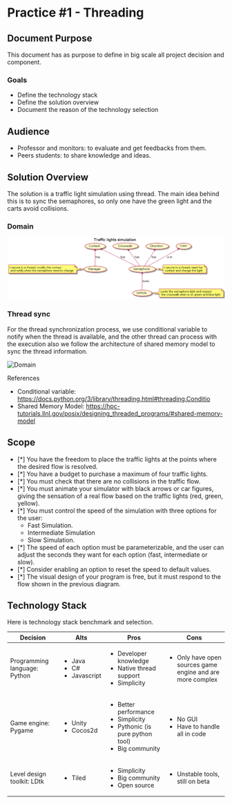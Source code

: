 # Practice #1 - Threading

## Document Purpose

This document has as purpose to define in big scale all project decision and component.

### Goals

- Define the technology stack 
- Define the solution overview 
- Document the reason of the technology selection 

## Audience

- Professor and monitors: to evaluate and get feedbacks from them.
- Peers students: to share knowledge and ideas.

## Solution Overview

The solution is a traffic light simulation using thread. The main idea behind this is to sync the semaphores, so only one have the green light and the carts avoid collisions.

### Domain 

<img alt="Domain" src="resources/domain.png" />

### Thread sync

For the thread synchronization process, we use conditional variable to notify when the thread is available, and the other thread can process with the execution also we follow the architecture of shared memory model to sync the thread information.

<img alt="Domain" src="resources/components.png.png" />

References 

- Conditional variable: https://docs.python.org/3/library/threading.html#threading.Conditio
- Shared Memory Model: https://hpc-tutorials.llnl.gov/posix/designing_threaded_programs/#shared-memory-model

## Scope 
- [*] You have the freedom to place the traffic lights at the points where the desired flow is resolved.
- [*] You have a budget to purchase a maximum of four traffic lights.
- [*] You must check that there are no collisions in the traffic flow.
- [*] You must animate your simulator with black arrows or car figures, giving the sensation of a real flow based on the traffic lights (red, green, yellow).
- [*] You must control the speed of the simulation with three options for the user:
     - Fast Simulation.
     - Intermediate Simulation
     - Slow Simulation.
- [*] The speed of each option must be parameterizable, and the user can adjust the seconds they want for each option (fast, intermediate or slow).
- [*] Consider enabling an option to reset the speed to default values.
- [*] The visual design of your program is free, but it must respond to the flow shown in the previous diagram.

## Technology Stack

Here is technology stack benchmark and selection.

<table>
  <thead>
    <tr>
      <th>Decision</th>
      <th>Alts</th>
      <th>Pros</th>
      <th>Cons</th>
    </tr>
  </thead>
  <tbody>
    <tr>
      <td>Programming language: Python</td>
      <td>
        <ul>
          <li>Java</li>
          <li>C#</li>
          <li>Javascript</li>
        </ul>
      </td>
      <td>
        <ul>
          <li>Developer knowledge</li>
          <li>Native thread support</li>
          <li>Simplicity</li>
        </ul>
      </td>
      <td>
        <ul>
          <li>Only have open sources game engine and are more complex</li>
        </ul>
      </td>
    </tr>
    <tr>
      <td>Game engine: Pygame</td>
      <td>
        <ul>
          <li>Unity</li>
          <li>Cocos2d</li>
        </ul>
      </td>
      <td>
        <ul>
          <li>Better performance</li>
          <li>Simplicity</li>
          <li>Pythonic (is pure python tool)</li>
          <li>Big community</li>
        </ul>
      </td>
      <td>
        <ul>
          <li>No GUI</li>
          <li>Have to handle all in code</li>
        </ul>
      </td>
    </tr> 
    <tr>
      <td>Level design toolkit: LDtk</td>
      <td>
        <ul>
          <li>Tiled</li>
        </ul>
      </td>
      <td>
        <ul>
          <li>Simplicity</li>
          <li>Big community</li>
          <li>Open source</li>
        </ul>
      </td>
      <td>
        <ul>
          <li>Unstable tools, still on beta</li>
        </ul>
      </td>
    </tr>
  </tbody>
</table>
  